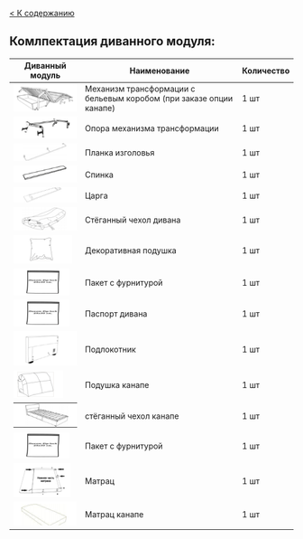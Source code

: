 [< К содержанию](./readme.md)

## Комлпектация диванного модуля:
|Диванный модуль  | Наименование | Количество  |  
|------------- | ------------- | -------------   
|![1divan](./img/1t.png)  | Механизм трансформации с бельевым коробом (при заказе опции канапе)  |  1 шт |
|![1divan](./img/2t.png)  | Опора механизма трансформации | 1 шт |
|![1divan](./img/3t.png) |   Планка изголовья   |1 шт |
|![1divan](./img/4t.png) |   Спинка   |  1 шт |
|![1divan](./img/5t.png) |   Царга   |  1 шт |
|![1divan](./img/6t.png) |   Стёганный чехол дивана   |1 шт |
|![1divan](./img/7t.png) |   Декоративная подушка   | 1 шт |
|![1divan](./img/8t.png)  | Пакет с фурнитурой |  1 шт |
|![1divan](./img/8t.png)  | Паспорт дивана    | 1 шт |
|![1divan](./img/10t.png) |   Подлокотник   |1 шт |
|![1divan](./img/11t.png) |   Подушка канапе   |  1 шт |
|![1divan](./img/12t.png) |   стёганный чехол канапе   |  1 шт |
|![1divan](./img/8t.png) |   Пакет с фурнитурой   |1 шт |
|![1divan](./img/15t.png) |   Матрац   |  1 шт |
|![1divan](./img/16t.png) |   Матрац канапе   |1 шт |

